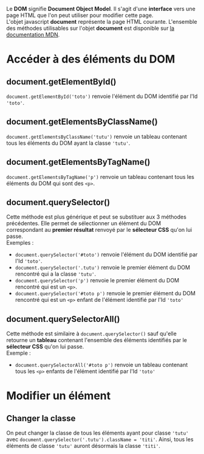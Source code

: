 Le **DOM** signifie **Document Object Model**. Il s'agit d'une **interface** vers une page HTML que l'on peut utiliser pour modifier cette page.</br>
L'objet javascript **document** représente la page HTML courante. L'ensemble des méthodes utilisables sur l'objet **document** 
est disponible sur [la documentation MDN](https://developer.mozilla.org/fr/docs/Web/API/Document).

# Accéder à des éléments du DOM

## document.getElementById()

`document.getElementById('toto')` renvoie l'élément du DOM identifié par l'Id `'toto'`.

## document.getElementsByClassName()

`document.getElementsByClassName('tutu')` renvoie un tableau contenant tous les éléments du DOM ayant la classe `'tutu'`.

## document.getElementsByTagName()

`document.getElementsByTagName('p')` renvoie un tableau contenant tous les éléments du DOM qui sont des `<p>`.

## document.querySelector()

Cette méthode est plus générique et peut se substituer aux 3 méthodes précédentes.
Elle permet de sélectionner un élément du DOM correspondant au **premier résultat** renvoyé par le **sélecteur CSS** qu'on lui passe.</br>
Exemples :

- `document.querySelector('#toto')` renvoie l'élément du DOM identifié par l'Id `'toto'`.
- `document.querySelector('.tutu')` renvoie le premier élément du DOM rencontré qui a la classe `'tutu'`.
- `document.querySelector('p')` renvoie le premier élément du DOM rencontré qui est un `<p>`.
- `document.querySelector('#toto p')` renvoie le premier élément du DOM rencontré qui est un `<p>` enfant de l'élément identifié par l'Id `'toto'`

## document.querySelectorAll()

Cette méthode est similaire à `document.querySelector()` sauf qu'elle retourne un **tableau** contenant l'ensemble des éléments identifiés par le **sélecteur CSS** qu'on lui passe.</br>
Exemple :
- `document.querySelectorAll('#toto p')` renvoie un tableau contenant tous les `<p>` enfants de l'élément identifié par l'Id `'toto'`

# Modifier un élément

## Changer la classe

On peut changer la classe de tous les éléments ayant pour classe `'tutu'` avec `document.querySelector('.tutu').className = 'titi'`.
Ainsi, tous les éléments de classe `'tutu'` auront désormais la classe `'titi'`.
